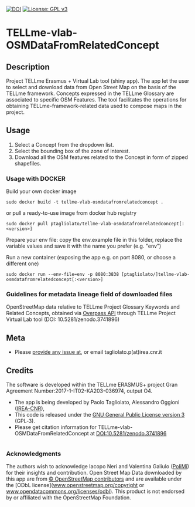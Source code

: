 [![DOI](https://zenodo.org/badge/DOI/10.5281/zenodo.3741896.svg)](https://doi.org/10.5281/zenodo.3741896)
[![License: GPL v3](https://img.shields.io/badge/License-GPL%20v3-blue.svg)](http://www.gnu.org/licenses/gpl-3.0)

TELLme-vlab-OSMDataFromRelatedConcept
=================

## Description
Project TELLme Erasmus + Virtual Lab tool (shiny app). 
The app let the user to select and download data from Open Street Map on the basis of the TELLme framework.
Concepts expressed in the TELLme Glossary are associated to specific OSM Features. 
The tool facilitates the operations for obtaining TELLme-framework-related data used to compose maps in the project. 

## Usage
1. Select a Concept from the dropdown list. 
2. Select the bounding box of the zone of interest. 
3. Download all the OSM features related to the Concept in form of zipped shapefiles.

### Usage with DOCKER
Build your own docker image

    sudo docker build -t tellme-vlab-osmdatafromrelatedconcept .

or pull a ready-to-use image from docker hub registry

    sudo docker pull ptagliolato/tellme-vlab-osmdatafromrelatedconcept[:<version>]

Prepare your env file: copy the env.example file in this folder, replace the variable values and save it with the name you prefer (e.g. "env")

Run a new container (exposing the app e.g. on port 8080, or choose a different one)

    sudo docker run --env-file=env -p 8080:3838 [ptagliolato/]tellme-vlab-osmdatafromrelatedconcept[:<version>]

### Guidelines for metadata lineage field of downloaded files
OpenStreetMap data relative to TELLme Project Glossary Keywords and Related Concepts, obtained via [Overpass API](https://wiki.openstreetmap.org/wiki/Overpass_API) through TELLme Project Virtual Lab tool 
(DOI: 10.5281/zenodo.3741896)

## Meta
* Please [provide any issue at](https://github.com/ptagliolato/TELLme-vlab-OSMDataFromRelatedConcept/issues), or email tagliolato.p(at)irea.cnr.it

## Credits
The software is developed within the TELLme ERASMUS+ project Gran Agreement Number:2017-1-IT02-KA203-036974, output O4.

* The app is being developed by Paolo Tagliolato, Alessandro Oggioni ([IREA-CNR](http://www.irea.cnr.it)), 
* This code is released under the [GNU General Public License version 3](https://www.gnu.org/licenses/gpl-3.0.html) (GPL‑3).
* Please get citation information for TELLme-vlab-OSMDataFromRelatedConcept at [DOI:10.5281/zenodo.3741896](https://doi.org/10.5281/zenodo.3741896)
``` bibtex
```

### Acknowledgments
The authors wish to acknowledge Iacopo Neri and Valentina Galiulo ([PoliMi](https://www.polimi.it/)) for their insights and contribution.
Open Street Map
Data downloaded by this app are from [© OpenStreetMap contributors](https://www.openstreetmap.org/copyright) and are available under the [ODbL license](www.openstreetmap.org/copyright or www.opendatacommons.org/licenses/odbl). This product is not endorsed by or affiliated with the OpenStreetMap Foundation. 

